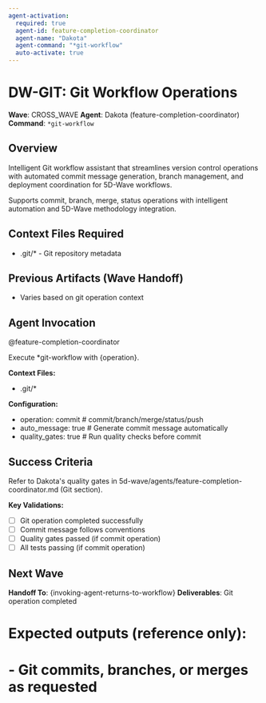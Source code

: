 ```yaml
---
agent-activation:
  required: true
  agent-id: feature-completion-coordinator
  agent-name: "Dakota"
  agent-command: "*git-workflow"
  auto-activate: true
---
```


# DW-GIT: Git Workflow Operations

**Wave**: CROSS_WAVE
**Agent**: Dakota (feature-completion-coordinator)
**Command**: `*git-workflow`

## Overview

Intelligent Git workflow assistant that streamlines version control operations with automated commit message generation, branch management, and deployment coordination for 5D-Wave workflows.

Supports commit, branch, merge, status operations with intelligent automation and 5D-Wave methodology integration.

## Context Files Required

- .git/\* - Git repository metadata

## Previous Artifacts (Wave Handoff)

- Varies based on git operation context

## Agent Invocation

@feature-completion-coordinator

Execute \*git-workflow with {operation}.

**Context Files:**

- .git/\*

**Configuration:**

- operation: commit # commit/branch/merge/status/push
- auto_message: true # Generate commit message automatically
- quality_gates: true # Run quality checks before commit

## Success Criteria

Refer to Dakota's quality gates in 5d-wave/agents/feature-completion-coordinator.md (Git section).

**Key Validations:**

- [ ] Git operation completed successfully
- [ ] Commit message follows conventions
- [ ] Quality gates passed (if commit operation)
- [ ] All tests passing (if commit operation)

## Next Wave

**Handoff To**: {invoking-agent-returns-to-workflow}
**Deliverables**: Git operation completed

# Expected outputs (reference only):

# - Git commits, branches, or merges as requested
